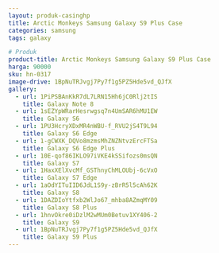 ```yaml
---
layout: produk-casinghp
title: Arctic Monkeys Samsung Galaxy S9 Plus Case
categories: samsung
tags: galaxy

# Produk
product-title: Arctic Monkeys Samsung Galaxy S9 Plus Case
harga: 90000
sku: hn-0317
image-drive: 1BpNuTRJvgj7Py7f1g5PZ5Hde5vd_QJfX
gallery:
  - url: 1PiPSBAnKkR7dL7LRN15Hh6jC0Rlj2tIS
    title: Galaxy Note 8
  - url: 1sEZYpWRarHesrwgsq7n4UmSAR6hMU1EW
    title: Galaxy S6
  - url: 1PU3HcryXDxMR4nWBU-f_RVU2jS4T9L94
    title: Galaxy S6 Edge
  - url: 1-gCWXK_DQVo8mzmsMhZNZNtvzErcFTSa
    title: Galaxy S6 Edge Plus
  - url: 10E-qof86IKLO97iVKE4kSSifozs0msQN
    title: Galaxy S7
  - url: 1HaxXElXvcMf_GSThnyChMLOUbj-6cVxO
    title: Galaxy S7 Edge
  - url: 1aOdYITuIID6JdL1S9y-zBrR5l5cAh62K
    title: Galaxy S8
  - url: 1DAZDIoYtfxb2WlJo67_mhba8AZmqMY09
    title: Galaxy S8 Plus
  - url: 1hnvOkre0iDzlM2wMUm0Betuv1XY406-2
    title: Galaxy S9
  - url: 1BpNuTRJvgj7Py7f1g5PZ5Hde5vd_QJfX
    title: Galaxy S9 Plus
---
```

